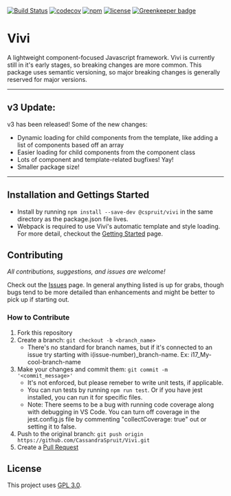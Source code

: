 [![Build Status](https://travis-ci.com/CassandraSpruit/Vivi.svg?branch=master)](https://travis-ci.com/CassandraSpruit/Vivi)
[![codecov](https://codecov.io/gh/CassandraSpruit/Vivi/branch/master/graph/badge.svg)](https://codecov.io/gh/CassandraSpruit/Vivi)
[![npm](https://img.shields.io/npm/v/@cspruit/vivi)](https://www.npmjs.com/package/@cspruit/vivi)
[![license](https://img.shields.io/github/license/CassandraSpruit/Vivi)](https://github.com/CassandraSpruit/Vivi/blob/master/LICENSE)
[![Greenkeeper badge](https://badges.greenkeeper.io/CassandraSpruit/Vivi.svg)](https://greenkeeper.io/)

# Vivi

A lightweight component-focused Javascript framework. Vivi is currently still in it's early stages, so breaking changes are more common. This package uses semantic versioning, so major breaking changes is generally reserved for major versions.

---

## v3 Update:
v3 has been released! Some of the new changes:
- Dynamic loading for child components from the template, like adding a list of components based off an array
- Easier loading for child components from the component class
- Lots of component and template-related bugfixes! Yay!
- Smaller package size!

---
## Installation and Gettings Started
- Install by running ```npm install --save-dev @cspruit/vivi``` in the same directory as the package.json file lives.
- Webpack is required to use Vivi's automatic template and style loading. For more detail, checkout the [Getting Started](https://github.com/CassandraSpruit/Vivi/wiki/Getting-Started) page.

## Contributing
_All contributions, suggestions, and issues are welcome!_

Check out the [Issues](https://github.com/CassandraSpruit/Vivi/issues) page. In general anything listed is up for grabs, though bugs tend to be more detailed than enhancements and might be better to pick up if starting out.

### How to Contribute
1. Fork this repository
2. Create a branch: ```git checkout -b <branch_name>```
    - There's no standard for branch names, but if it's connected to an issue try starting with i(issue-number)_branch-name. Ex: i17_My-cool-branch-name
3. Make your changes and commit them: ```git commit -m '<commit_message>'```
    - It's not enforced, but please remeber to write unit tests, if applicable.
    - You can run tests by running ```npm run test```. Or if you have jest installed, you can run it for specific files.
    - Note: There seems to be a bug with running code coverage along with debugging in VS Code. You can turn off coverage in the jest.config.js file by commenting "collectCoverage: true" out or setting it to false.
4. Push to the original branch: ```git push origin https://github.com/CassandraSpruit/Vivi.git```
5. Create a [Pull Request](https://github.com/CassandraSpruit/Vivi/pulls)

## License
This project uses [GPL 3.0](https://github.com/CassandraSpruit/Vivi/blob/master/LICENSE).

